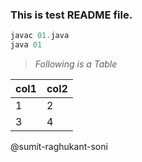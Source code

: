 ### This is test README file.

```Java
javac 01.java
java 01
```

>_Following is a Table_

col1|col2
-|-
1|2
3|4

@sumit-raghukant-soni
